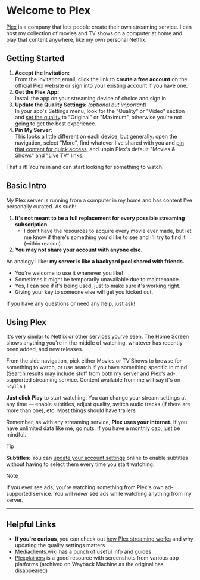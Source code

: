 # Welcome to Plex

[Plex](https://www.plex.tv/) is a company that lets people create their own streaming service. I can host my collection of movies and TV shows on a computer at home and play that content anywhere, like my own personal Netflix.

## Getting Started

1. **Accept the Invitation:**  
From the invitation email, click the link to **create a free account** on the official Plex website or sign into your existing account if you have one.
2. **Get the Plex App:**  
Install the app on your streaming device of choice and sign in.
3. **Update the Quality Settings:** _(optional but important)_  
In your app's Settings menu, look for the "Quality" or "Video" section and [set the quality](quality-settings.md) to "Original" or "Maximum", otherwise you're not going to get the best experience.
4. **Pin My Server**:  
This looks a little different on each device, but generally: open the navigation, select "More", find whatever I've shared with you and [pin that content for quick access](https://support.plex.tv/articles/customizing-the-apps/#toc-0), and unpin Plex's default "Movies & Shows" and "Live TV" links.

That's it! You're in and can start looking for something to watch.

## Basic Intro
My Plex server is running from a computer in my home and has content I've personally curated. As such:

1. **It's not meant to be a full replacement for every possible streaming subscription.**
   * I don't have the resources to acquire every movie ever made, but let me know if there's something you'd like to see and I'll try to find it (within reason).
2. **You may not share your account with anyone else.**

An analogy I like: **my server is like a backyard pool shared with friends.**
* You're welcome to use it whenever you like!
* Sometimes it might be temporarily unavailable due to maintenance.
* Yes, I can see if it's being used, just to make sure it's working right.
* Giving your key to someone else will get you kicked out.

If you have any questions or need any help, just ask!

## Using Plex
It's very similar to Netflix or other services you've seen. The Home Screen shows anything you're in the middle of watching, whatever has recently been added, and new releases.

From the side navigation, pick either Movies or TV Shows to browse for something to watch, or use search if you have something specific in mind. (Search results may include stuff from both my server and Plex's ad-supported streaming service. Content available from me will say it's on `Scylla`.)

**Just click Play** to start watching. You can change your stream settings at any time — enable subtitles, adjust quality, switch audio tracks (if there are more than one), etc. Most things should have trailers

Remember, as with any streaming service, **Plex uses your internet.** If you have unlimited data like me, go nuts. If you have a monthly cap, just be mindful.

> [!TIP]
> **Subtitles:** You can [update your account settings](account-settings.md) online to enable subtitles without having to select them every time you start watching.

> [!NOTE]
> If you ever see ads, you're watching something from Plex's own ad-supported service. You will _never_ see ads while watching anything from my server.

-----

## Helpful Links
* **If you're curious**, you can check out [how Plex streaming works](faqs.md) and why updating the quality settings matters
* [Mediaclients.wiki](https://mediaclients.wiki/en/Plex) has a bunch of useful info and guides
* [Plexplainers](https://web.archive.org/web/20250317201942/http://plxplainers.xyz/) is a good resource with screenshots from various app platforms (archived on Wayback Machine as the original has disappeared)

